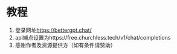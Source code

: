 # 教程
1. 登录网址<https://bettergpt.chat/>
2. api端点设置为https://free.churchless.tech/v1/chat/completions
3. 感谢作者及资源提供方（如有条件请赞助）
